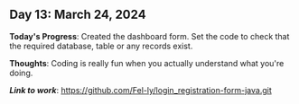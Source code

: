 ## Day 13: March 24, 2024

**Today's Progress**: Created the dashboard form. Set the code to check that the required database, table or any records exist.

__Thoughts__: Coding is really fun when you actually understand what you're doing.

___Link to work___: https://github.com/Fel-ly/login_registration-form-java.git
